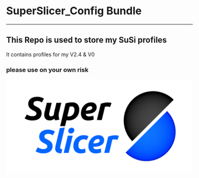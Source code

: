# SuperSlicer_Config Bundle
-------------------------------------------------------------------
## This Repo is used to store my SuSi profiles
It contains profiles for my V2.4 & V0

### please use on your own risk
![](./images/SuSi.png) 
